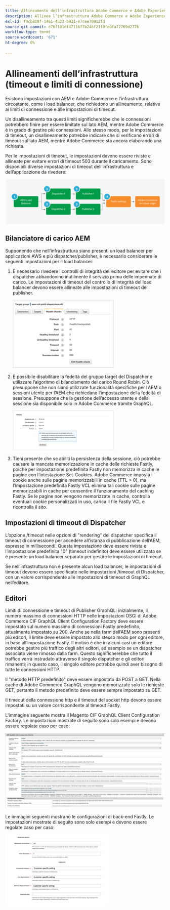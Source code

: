 ```yaml
---
title: Allineamento dell’infrastruttura Adobe Commerce e Adobe Experience Manager
description: Allinea l’infrastruttura Adobe Commerce e Adobe Experience Manager per impostare timeout e limiti di connessione accettabili.
exl-id: f9cb818f-1461-4b23-b931-e7cee70912fd
source-git-commit: e76f101df47116f7b246f21f0fe0fa72769d2776
workflow-type: tm+mt
source-wordcount: '671'
ht-degree: 0%

---
```


# Allineamenti dell’infrastruttura (timeout e limiti di connessione)

Esistono impostazioni con AEM e Adobe Commerce e l’infrastruttura circostante, come i load balancer, che richiedono un allineamento, relative ai limiti di connessione e alle impostazioni di timeout.

Un disallineamento tra questi limiti significherebbe che le connessioni potrebbero finire per essere limitate sul lato AEM, mentre Adobe Commerce è in grado di gestire più connessioni. Allo stesso modo, per le impostazioni di timeout, un disallineamento potrebbe indicare che si verificano errori di timeout sul lato AEM, mentre Adobe Commerce sta ancora elaborando una richiesta.

Per le impostazioni di timeout, le impostazioni devono essere riviste e allineate per evitare errori di timeout 503 durante il caricamento. Sono disponibili diverse impostazioni di timeout dell’infrastruttura e dell’applicazione da rivedere:

![Schema numerato che descrive i timeout e i limiti di connessione per l’AEM](../assets/commerce-at-scale/timeout-settings.svg)

## Bilanciatore di carico AEM

Supponendo che nell’infrastruttura siano presenti un load balancer per applicazioni AWS e più dispatcher/publisher, è necessario considerare le seguenti impostazioni per il load balancer:

1. È necessario rivedere i controlli di integrità dell’editore per evitare che i dispatcher abbandonino inutilmente il servizio prima delle impennate di carico. Le impostazioni di timeout del controllo di integrità del load balancer devono essere allineate alle impostazioni di timeout del publisher.

   ![Schermata che mostra i controlli di integrità del load balancer AEM](../assets/commerce-at-scale/health-checks.png)

1. È possibile disabilitare la fedeltà del gruppo target del Dispatcher e utilizzare l’algoritmo di bilanciamento del carico Round Robin. Ciò presuppone che non siano utilizzate funzionalità specifiche per l’AEM o sessioni utente per l’AEM che richiedano l’impostazione della fedeltà di sessione. Presuppone che la gestione dell’accesso utente e della sessione sia disponibile solo in Adobe Commerce tramite GraphQL.

   ![Schermata che mostra gli attributi di adesività della sessione AEM](../assets/commerce-at-scale/session-stickiness.png)

1. Tieni presente che se abiliti la persistenza della sessione, ciò potrebbe causare la mancata memorizzazione in cache delle richieste Fastly, poiché per impostazione predefinita Fastly non memorizza in cache le pagine con l’intestazione Set-Cookies. Adobe Commerce imposta i cookie anche sulle pagine memorizzabili in cache (TTL > 0), ma l’impostazione predefinita Fastly VCL elimina tali cookie sulle pagine memorizzabili in cache per consentire il funzionamento del caching Fastly. Se le pagine non vengono memorizzate in cache, controlla eventuali cookie personalizzati in uso, carica il file Fastly VCL e ricontrolla il sito.

## Impostazioni di timeout di Dispatcher

L’opzione /timeout nelle opzioni di &quot;rendering&quot; del dispatcher specifica il timeout di connessione per accedere all’istanza di pubblicazione dell’AEM, espresso in millisecondi. Questa impostazione deve essere rivista e l’impostazione predefinita &quot;0&quot; (timeout indefinito) deve essere utilizzata se è presente un load balancer separato per gestire le impostazioni di timeout.

Se nell’infrastruttura non è presente alcun load balancer, le impostazioni di timeout devono essere specificate nelle impostazioni /timeout di Dispatcher, con un valore corrispondente alle impostazioni di timeout di GraphQL nell’editore.

## Editori

Limiti di connessione e timeout di Publisher GraphQL: inizialmente, il numero massimo di connessioni HTTP nelle impostazioni OSGI di Adobe Commerce CIF GraphQL Client Configuration Factory deve essere impostato sul numero massimo di connessioni Fastly predefinito, attualmente impostato su 200. Anche se nella farm dell’AEM sono presenti più editori, il limite deve essere impostato allo stesso modo per ogni editore, in base all’impostazione Fastly. Il motivo è che in alcuni casi un editore potrebbe gestire più traffico degli altri editori, ad esempio se un dispatcher associato viene rimosso dalla farm. Questo significherebbe che tutto il traffico verrà instradato attraverso il singolo dispatcher e gli editori rimanenti; in questo caso, il singolo editore potrebbe quindi aver bisogno di tutte le connessioni HTTP.

Il &quot;metodo HTTP predefinito&quot; deve essere impostato da POST a GET. Nella cache di Adobe Commerce GraphQL vengono memorizzate solo le richieste GET, pertanto il metodo predefinito deve essere sempre impostato su GET.

Il timeout della connessione http e il timeout del socket http devono essere impostati su un valore corrispondente al timeout Fastly.

L&#39;immagine seguente mostra il Magento CIF GraphQL Client Configuration Factory. Le impostazioni mostrate di seguito sono solo esempi e devono essere regolate caso per caso:

![Schermata delle impostazioni di configurazione del framework di integrazione Commerce](../assets/commerce-at-scale/cif-config.png)

Le immagini seguenti mostrano le configurazioni di back-end Fastly. Le impostazioni mostrate di seguito sono solo esempi e devono essere regolate caso per caso:

![Schermata delle impostazioni di configurazione dell’amministratore Commerce per Fastly](../assets/commerce-at-scale/cif-config-advanced.png)
